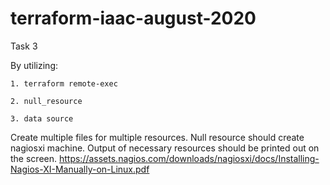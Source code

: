 # terraform-iaac-august-2020

Task 3

By utilizing:

	1. terraform remote-exec

	2. null_resource 

	3. data source
	


Create multiple files for multiple resources. Null resource should create nagiosxi machine. Output of necessary resources should be printed out on the screen. 
https://assets.nagios.com/downloads/nagiosxi/docs/Installing-Nagios-XI-Manually-on-Linux.pdf
